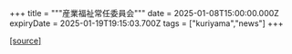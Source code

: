 +++
title = """産業福祉常任委員会"""
date = 2025-01-08T15:00:00.000Z
expiryDate = 2025-01-19T19:15:03.700Z
tags = ["kuriyama","news"]
+++


[[source]](https://www.town.kuriyama.hokkaido.jp/site/gikai/29932.html)
